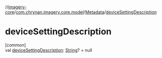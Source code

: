//[imagery-core](../../../index.md)/[com.chrynan.imagery.core.model](../index.md)/[Metadata](index.md)/[deviceSettingDescription](device-setting-description.md)

# deviceSettingDescription

[common]\
val [deviceSettingDescription](device-setting-description.md): [String](https://kotlinlang.org/api/latest/jvm/stdlib/kotlin/-string/index.html)? = null
